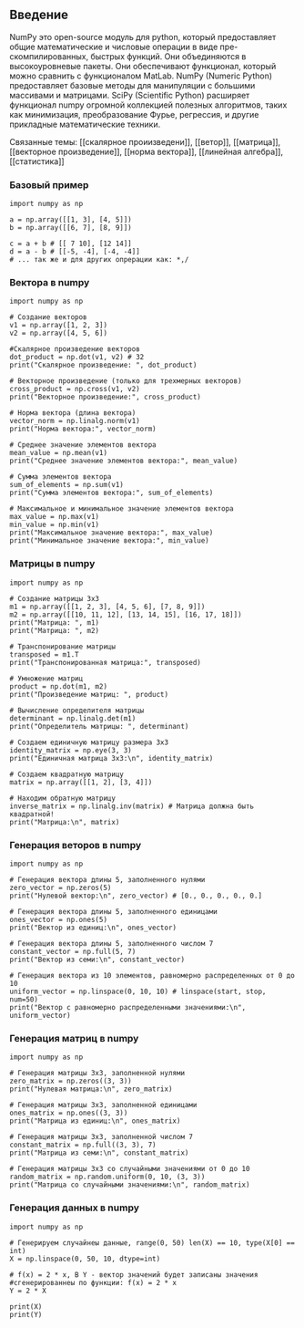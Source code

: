 ## Введение
NumPy это open-source модуль для python, который предоставляет общие математические и числовые операции в виде пре-скомпилированных, быстрых функций. Они объединяются в высокоуровневые пакеты. Они обеспечивают функционал, который можно сравнить с функционалом MatLab. NumPy (Numeric Python) предоставляет базовые методы для манипуляции с большими массивами и матрицами. SciPy (Scientific Python) расширяет функционал numpy огромной коллекцией полезных алгоритмов, таких как минимизация, преобразование Фурье, регрессия, и другие прикладные математические техники.

Связанные темы: [[скалярное проиизведени]], [[ветор]], [[матрица]], [[векторное произведение]],  [[норма вектора]], [[линейная алгебра]], [[статистика]]
###  Базовый пример
```
import numpy as np

a = np.array([[1, 3], [4, 5]])
b = np.array([[6, 7], [8, 9]])

c = a + b # [[ 7 10], [12 14]]
d = a - b # [[-5, -4], [-4, -4]]
# ... так же и для других опрерации как: *,/
```

###  Вектора в numpy
```
import numpy as np

# Создание векторов
v1 = np.array([1, 2, 3])
v2 = np.array([4, 5, 6])

#Скалярное произведение векторов
dot_product = np.dot(v1, v2) # 32
print("Скалярное произведение: ", dot_product)

# Векторное произведение (только для трехмерных векторов)
cross_product = np.cross(v1, v2)
print("Векторное произведение:", cross_product)

# Норма вектора (длина вектора)
vector_norm = np.linalg.norm(v1)
print("Норма вектора:", vector_norm)

# Среднее значение элементов вектора
mean_value = np.mean(v1)
print("Среднее значение элементов вектора:", mean_value)

# Сумма элементов вектора
sum_of_elements = np.sum(v1)
print("Сумма элементов вектора:", sum_of_elements)

# Максимальное и минимальное значение элементов вектора
max_value = np.max(v1)
min_value = np.min(v1)
print("Максимальное значение вектора:", max_value)
print("Минимальное значение вектора:", min_value)
```

### Матрицы в numpy
```
import numpy as np

# Создание матрицы 3x3
m1 = np.array([[1, 2, 3], [4, 5, 6], [7, 8, 9]])
m2 = np.array([[10, 11, 12], [13, 14, 15], [16, 17, 18]])
print("Матрица: ", m1)
print("Матрица: ", m2)

# Транспонирование матрицы
transposed = m1.T
print("Транспонированная матрица:", transposed)

# Умножение матриц
product = np.dot(m1, m2)
print("Произведение матриц: ", product)

# Вычисление определителя матрицы
determinant = np.linalg.det(m1)
print("Определитель матрицы: ", determinant)

# Создаем единичную матрицу размера 3x3
identity_matrix = np.eye(3, 3)
print("Единичная матрица 3x3:\n", identity_matrix)

# Создаем квадратную матрицу
matrix = np.array([[1, 2], [3, 4]])

# Находим обратную матрицу
inverse_matrix = np.linalg.inv(matrix) # Матрица должна быть квадратной!
print("Матрица:\n", matrix)

```

### Генерация веторов  в numpy
```
import numpy as np

# Генерация вектора длины 5, заполненного нулями
zero_vector = np.zeros(5)
print("Нулевой вектор:\n", zero_vector) # [0., 0., 0., 0., 0.]

# Генерация вектора длины 5, заполненного единицами
ones_vector = np.ones(5)
print("Вектор из единиц:\n", ones_vector)

# Генерация вектора длины 5, заполненного числом 7
constant_vector = np.full(5, 7)
print("Вектор из семи:\n", constant_vector)

# Генерация вектора из 10 элементов, равномерно распределенных от 0 до 10
uniform_vector = np.linspace(0, 10, 10) # linspace(start, stop, num=50)
print("Вектор с равномерно распределенными значениями:\n", uniform_vector)

```

### Генерация матриц в numpy
```
import numpy as np

# Генерация матрицы 3x3, заполненной нулями
zero_matrix = np.zeros((3, 3))
print("Нулевая матрица:\n", zero_matrix)

# Генерация матрицы 3x3, заполненной единицами
ones_matrix = np.ones((3, 3))
print("Матрица из единиц:\n", ones_matrix)

# Генерация матрицы 3x3, заполненной числом 7
constant_matrix = np.full((3, 3), 7)
print("Матрица из семи:\n", constant_matrix)

# Генерация матрицы 3x3 со случайными значениями от 0 до 10
random_matrix = np.random.uniform(0, 10, (3, 3))
print("Матрица со случайными значениями:\n", random_matrix)
```

### Генерация данных в numpy
```
import numpy as np

# Генерируем случайнеы данные, range(0, 50) len(X) == 10, type(X[0] == int)
X = np.linspace(0, 50, 10, dtype=int)

# f(x) = 2 * x, В Y - вектор значений будет записаны значения 
#сгенерированнеы по функции: f(x) = 2 * x
Y = 2 * X

print(X)
print(Y)

```